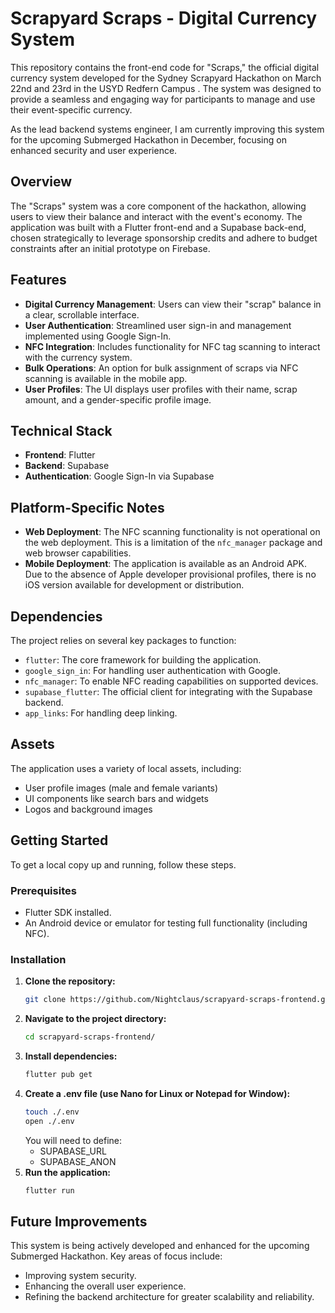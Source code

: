 # Scrapyard Scraps - Digital Currency System

This repository contains the front-end code for "Scraps," the official digital currency system developed for the Sydney Scrapyard Hackathon on March 22nd and 23rd in the USYD Redfern Campus . The system was designed to provide a seamless and engaging way for participants to manage and use their event-specific currency.

As the lead backend systems engineer, I am currently improving this system for the upcoming Submerged Hackathon in December, focusing on enhanced security and user experience.

## Overview

The "Scraps" system was a core component of the hackathon, allowing users to view their balance and interact with the event's economy. The application was built with a Flutter front-end and a Supabase back-end, chosen strategically to leverage sponsorship credits and adhere to budget constraints after an initial prototype on Firebase.

## Features

*   **Digital Currency Management**: Users can view their "scrap" balance in a clear, scrollable interface.
*   **User Authentication**: Streamlined user sign-in and management implemented using Google Sign-In.
*   **NFC Integration**: Includes functionality for NFC tag scanning to interact with the currency system.
*   **Bulk Operations**: An option for bulk assignment of scraps via NFC scanning is available in the mobile app.
*   **User Profiles**: The UI displays user profiles with their name, scrap amount, and a gender-specific profile image.

## Technical Stack

*   **Frontend**: Flutter
*   **Backend**: Supabase
*   **Authentication**: Google Sign-In via Supabase

## Platform-Specific Notes

*   **Web Deployment**: The NFC scanning functionality is not operational on the web deployment. This is a limitation of the `nfc_manager` package and web browser capabilities.
*   **Mobile Deployment**: The application is available as an Android APK. Due to the absence of Apple developer provisional profiles, there is no iOS version available for development or distribution.

## Dependencies

The project relies on several key packages to function:

*   `flutter`: The core framework for building the application.
*   `google_sign_in`: For handling user authentication with Google.
*   `nfc_manager`: To enable NFC reading capabilities on supported devices.
*   `supabase_flutter`: The official client for integrating with the Supabase backend.
*   `app_links`: For handling deep linking.

## Assets

The application uses a variety of local assets, including:
*   User profile images (male and female variants)
*   UI components like search bars and widgets
*   Logos and background images

## Getting Started

To get a local copy up and running, follow these steps.

### Prerequisites

*   Flutter SDK installed.
*   An Android device or emulator for testing full functionality (including NFC).

### Installation

1.  **Clone the repository:**
    ```sh
    git clone https://github.com/Nightclaus/scrapyard-scraps-frontend.git
    ```
2.  **Navigate to the project directory:**
    ```sh
    cd scrapyard-scraps-frontend/
    ```
3.  **Install dependencies:**
    ```sh
    flutter pub get
    ```
4.  **Create a .env file (use Nano for Linux or Notepad for Window):**
    ```sh
    touch ./.env
    open ./.env
    ```
    You will need to define:
    - SUPABASE_URL
    - SUPABASE_ANON
6.  **Run the application:**
    ```sh
    flutter run
    ```

## Future Improvements

This system is being actively developed and enhanced for the upcoming Submerged Hackathon. Key areas of focus include:
*   Improving system security.
*   Enhancing the overall user experience.
*   Refining the backend architecture for greater scalability and reliability.

